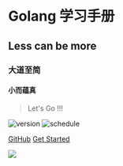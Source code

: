 # Golang 学习手册

## Less can be more

### 大道至简

#### 小而蕴真

> Let's Go !!!

![version](https://img.shields.io/badge/Go-1.17.5-green)
![schedule](https://img.shields.io/badge/schedule-100%25-blue)

[GitHub](https://github.com/askfiy/golang-handbook.git)
[Get Started](README)

![](media/bg.gif)

